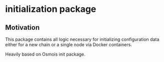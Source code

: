 # initialization package

## Motivation

This package contains all logic necessary for initializing configuration
data either for a new chain or a single node via Docker containers.

Heavily based on Osmois init package.
